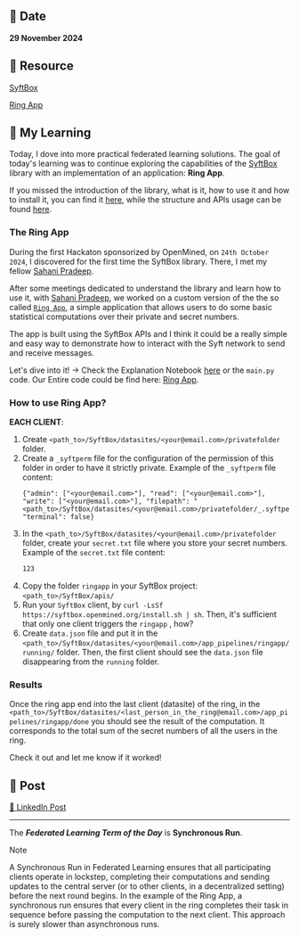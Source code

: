 ## 📅 Date
**29 November 2024**

## 📰 Resource

[SyftBox](https://syftbox-documentation.openmined.org/)

[Ring App](https://github.com/OpenMined/ring) 

## 🔖 My Learning

Today, I dove into more practical federated learning solutions. The goal of today's learning was to continue exploring the capabilities of the [SyftBox](https://syftbox-documentation.openmined.org/) library with an implementation of an application: **Ring App**. 

If you missed the introduction of the library, what is it, how to use it and how to install it, you can find it [here](../day8/day8.md), while the structure and APIs usage can be found [here](../day9/day9.md).


### The Ring App

During the first Hackaton sponsorized by OpenMined, on `24th October 2024`, I discovered for the first time the SyftBox library. There, I met my fellow [Sahani Pradeep](https://github.com/TensorSpd). 

After some meetings dedicated to understand the library and learn how to use it, with [Sahani Pradeep](https://github.com/TensorSpd), we worked on a custom version of the the so called [`Ring App`](https://github.com/OpenMined/ring), a simple application that allows users to do some basic statistical computations over their private and secret numbers. 

The app is built using the SyftBox APIs and I think it could be a really simple and easy way to demonstrate how to interact with the Syft network to send and receive messages.

Let's dive into it! -> Check the Explanation Notebook [here](ringapp/RingApp_Explanation_Notebook.ipynb) or the `main.py` code.
Our Entire code could be find here: [Ring App](ringapp/).

### How to use Ring App?
**EACH CLIENT**:
1. Create `<path_to>/SyftBox/datasites/<your@email.com>/privatefolder` folder.
2. Create a `_syftperm` file for the configuration of the permission of this folder in order to have it strictly private. Example of the `_syftperm` file content:
   ```
   {"admin": ["<your@email.com>"], "read": ["<your@email.com>"], "write": ["<your@email.com>"], "filepath": "<path_to>/SyftBox/datasites/<your@email.com>/privatefolder/_.syftperm", "terminal": false}
    ```
3. In the `<path_to>/SyftBox/datasites/<your@email.com>/privatefolder` folder, create your `secret.txt` file where you store your secret numbers. Example of the ``secret.txt`` file content:
    ```txt
    123
    ```
3. Copy the folder `ringapp` in your SyftBox project: `<path_to>/SyftBox/apis/`
4. Run your `SyftBox` client, by `curl -LsSf https://syftbox.openmined.org/install.sh | sh`.
Then, it's sufficient that only one client triggers the `ringapp` , how?
5. Create `data.json` file and put it in the `<path_to>/SyftBox/datasites/<your@email.com>/app_pipelines/ringapp/running/` folder. Then, the first client should see the `data.json` file disappearing from the `running` folder.

### Results 
Once the ring app end into the last client (datasite) of the ring, in the `<path_to>/SyftBox/datasites/<last_person_in_the_ring@email.com>/app_pipelines/ringapp/done` you should see the result of the computation. It corresponds to the total sum of the secret numbers of all the users in the ring.

Check it out and let me know if it worked!

## 📮 Post 

[📘 LinkedIn Post](https://www.linkedin.com/posts/giuliagualtieri_30daysofflcode-activity-7268330383048364033-PkLz?utm_source=share&utm_medium=member_desktop)

------
The _**Federated Learning Term of the Day**_ is **Synchronous Run**.
> [!NOTE]
> A Synchronous Run in Federated Learning ensures that all participating clients operate in lockstep, completing their computations and sending updates to the central server (or to other clients, in a decentralized setting) before the next round begins. In the example of the Ring App, a synchronous run ensures that every client in the ring completes their task in sequence before passing the computation to the next client. This approach is surely slower than asynchronous runs.


